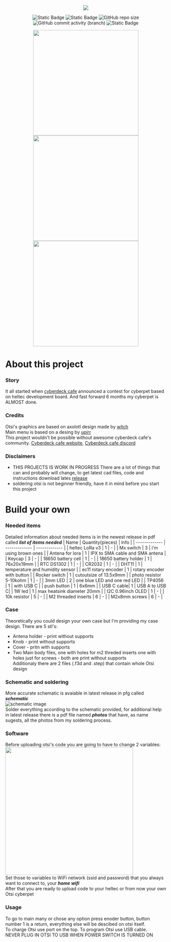 <p align="center">
  <img src="https://github.com/A-N-Ulab/OTSI-cyberpet/assets/131162335/a7465629-5936-4026-bd4e-a9c7b908ea3b">
</p>
<p align="center">
  <img alt="Static Badge" src="https://img.shields.io/badge/have%20fun%20while%20making%20otsi-yellow">
  <img alt="Static Badge" src="https://img.shields.io/badge/ANUlab&Glinek-Otsi-blue">
  <img alt="GitHub repo size" src="https://img.shields.io/github/repo-size/A-N-Ulab/OTSI-cyberpet">
  <img alt="GitHub commit activity (branch)" src="https://img.shields.io/github/commit-activity/w/A-N-Ulab/OTSI-cyberpet/main">
  <img alt="Static Badge" src="https://img.shields.io/badge/License-CC_BY_4.0-blue">
</p>

<p align="center">
  <img src="https://github.com/A-N-Ulab/OTSI-cyberpet/assets/131162335/705cb7bc-523f-4a10-80e8-7dd7ab574440" height="auto" width="330">
  <img src="https://github.com/A-N-Ulab/OTSI-cyberpet/assets/131162335/80723e43-d20f-4c51-9b04-db50c9392800" height="auto" width="330">
  <img src="https://github.com/A-N-Ulab/OTSI-cyberpet/assets/131162335/0d53a4e3-3bbc-410b-9f76-b4208923c570" height="auto" width="330">
</p>


# About this project
### Story
It all started when [cyberdeck cafe](https://cyberdeck.cafe/) announced a contest for cyberpet based on heltec development board. And fast forward 6 months my cyberpet is ALMOST done.

### Credits
Otsi's graphics are based on axolotl design made by [witch](https://dinopixel.com/pixel-art/purple-axolotl/17015)   
Main menu is based on a desing by [upirr](https://github.com/upiir/arduino_oled_menu)   
This project wouldn't be possible without awesome cyberdeck cafe's community. [Cyberdeck cafe website](https://cyberdeck.cafe/), [Cyberdeck cafe discord](https://discord.gg/cyberdeck-cafe-607459933784637460)

### Disclaimers
* THIS PROJECTS IS WORK IN PROGRESS
There are a lot of things that can and probably will change, to get latest cad files, code and instructions download lates [release](https://github.com/A-N-Ulab/OTSI-cyberpet/releases/latest)
* soldering otsi is not beginner friendly, have it in mind before you start this project

# Build your own
### Needed items
Detailed information about needed items is in the newest release in pdf called *__list of items needed__*
| Name | Quantity(pieces) | info |
| ------------- | ------------- | ------------- |
| heltec LoRa v3 | 1 | - |
| Mx switch | 3 | i'm using brown ones |
| Antena for lora | 1 | IPX to SMA cable and SMA antena |
| Keycap | 3 | - |
| 18650 battery cell | 1 | - |
| 18650 battery holder | 1 | 76x20x19mm |
| RTC DS1302 | 1 | - |
| CR2032 | 1 | - |
| DHT11 | 1 | temperature and humidity sensor |
| ec11 rotary encoder | 1 | rotary encoder with button |
| Rocker switch | 1 | cutoutsize of 13.5x9mm |
| photo resistor 5-10kohm | 1 | - |
| 3mm LED | 2 | one blue LED and one red LED |
| TP4056 | 1 | with USB C |
| push button | 1 | 6x6mm |
| USB C cable| 1 | USB A to USB C|
| 1W led | 1 | max heatsink diameter 20mm |
| I2C 0.96inch OLED | 1 | - |
| 10k resistor | 5 | - |
| M2 threaded inserts | 6 | - |
| M2x8mm screws | 6 | - |

### Case
Theoretically you could design your own case but I'm providing my case design. There are 5 stl's:  
* Antena holder - print without supports
* Knob - print without supports
* Cover - pritn with supports
* Two Main body files, one with holes for m2 threded inserts one with holes just for screws - both are print without supports    
Additionaly there are 2 files (.f3d and .step) that contain whole Otsi design

### Schematic and soldering
More accurate schematic is avaiable in latest release in pfg called *__schematic__*  
![schematic image](https://github.com/A-N-Ulab/OTSI-cyberpet/assets/131162335/9042c696-bbe9-449c-8ecf-2df62a072ed3)      
Solder everything according to the schematic provided, for additional help in latest release there is a pdf file named *__photos__* that have, as name sugests, all the photos from my soldering process.

### Software
Before uploading otsi's code you are going to have to change 2 variables:    
<img width="400" src="https://github.com/A-N-Ulab/OTSI-cyberpet/assets/131162335/06644cf0-b99a-4477-9333-134a14bbfa56">     
Set those to variables to WiFi network (ssid and password) that you always want to connect to, your *__home wifi__*     
After that you are ready to upload code to your heltec or from now your own Otsi cyberpet   

### Usage
To go to main many or chose any option press enoder button, button number 1 is a return, everything else will be descibed on otsi itself.  
To charge Otsi use port on the top. To program Otsi use USB cable.  
NEVER PLUG IN OTSI TO USB WHEN POWER SWITCH IS TURNED ON

